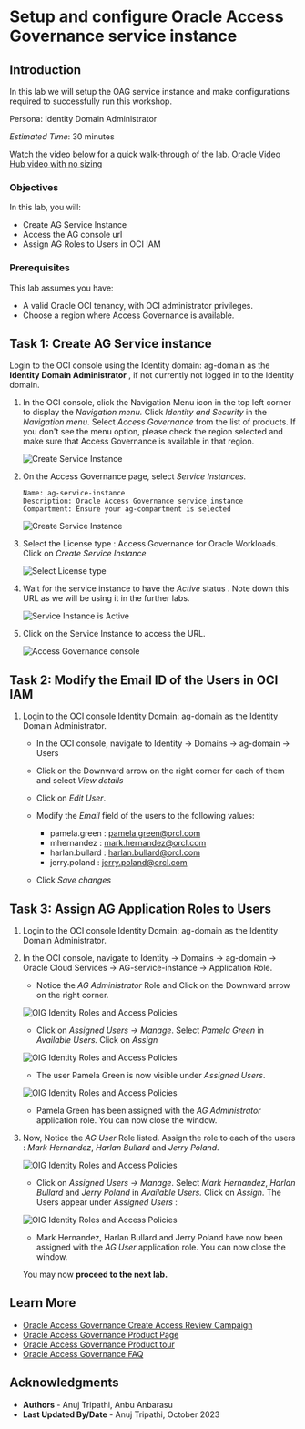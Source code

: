 # Setup and configure Oracle Access Governance service instance

## Introduction

In this lab we will setup the OAG service instance and make configurations required to successfully run this workshop.

Persona: Identity Domain Administrator

*Estimated Time*: 30 minutes

Watch the video below for a quick walk-through of the lab.
[Oracle Video Hub video with no sizing](videohub:1_21nk0xhx)

### Objectives

In this lab, you will:

* Create AG Service Instance
* Access the AG console url
* Assign AG Roles to Users in OCI IAM

### Prerequisites

This lab assumes you have:

* A valid Oracle OCI tenancy, with OCI administrator privileges.
* Choose a region where Access Governance is available.

## Task 1: Create AG Service instance

Login to the OCI console using the Identity domain: ag-domain as the **Identity Domain Administrator** , if not currently not logged in to the Identity domain.

1. In the OCI console, click the Navigation Menu icon in the top left corner to display the *Navigation menu.* Click *Identity and Security* in the *Navigation menu*. Select *Access Governance* from the list of products. If you don't see the menu option, please check the region selected and make sure that Access Governance is available in that region.

    ![Create Service Instance](images/oci-console.png)

2. On the Access Governance page, select *Service Instances.*

    ```
    Name: ag-service-instance
    Description: Oracle Access Governance service instance
    Compartment: Ensure your ag-compartment is selected
    ```

    ![Create Service Instance](images/create-service-instance.png)

3. Select the License type : Access Governance for Oracle Workloads. Click on *Create Service Instance*

    ![Select License type](images/license-type.png)

4. Wait for the service instance to have the *Active* status . Note down this URL as we will be using it in the further labs.

    ![Service Instance is Active](images/ag-url.png)

5. Click on the Service Instance to access the URL.

    ![Access Governance console](images/ag-console.png)

## Task 2: Modify the Email ID of the Users in OCI IAM


1. Login to the OCI console Identity Domain: ag-domain as the Identity Domain Administrator. 

    * In the OCI console, navigate to Identity -> Domains ->  ag-domain -> Users

    * Click on the Downward arrow on the right corner for each of them and select *View details* 

    * Click on *Edit User*. 

    * Modify the *Email* field of the users to the following values:

        - pamela.green : pamela.green@orcl.com
        - mhernandez   : mark.hernandez@orcl.com
        - harlan.bullard : harlan.bullard@orcl.com
        - jerry.poland : jerry.poland@orcl.com

   * Click *Save changes*

## Task 3: Assign AG Application Roles to Users

1. Login to the OCI console Identity Domain: ag-domain as the Identity Domain Administrator.

2. In the OCI console, navigate to Identity -> Domains ->  ag-domain -> Oracle Cloud Services -> AG-service-instance -> Application Role.

    * Notice the *AG Administrator* Role and Click on the Downward arrow on the right corner.

    ![OIG Identity Roles and Access Policies](images/user-approle.png)

    * Click on *Assigned Users -> Manage*. Select *Pamela Green* in *Available Users.* Click on *Assign*

    ![OIG Identity Roles and Access Policies](images/user-approle-list.png)

    * The user Pamela Green is now visible under *Assigned Users*.

    ![OIG Identity Roles and Access Policies](images/user-approle-assign.png)

    * Pamela Green has been assigned with the *AG Administrator* application role. You can now close the window.

3. Now, Notice the *AG User* Role listed. Assign the role to each of the users : *Mark Hernandez*, *Harlan Bullard* and *Jerry Poland*.

    ![OIG Identity Roles and Access Policies](images/aguser.png)


    * Click on *Assigned Users -> Manage*. Select *Mark Hernandez*, *Harlan Bullard* and *Jerry Poland* in *Available Users.* Click on *Assign*. The Users appear under *Assigned Users* :

    ![OIG Identity Roles and Access Policies](images/ag-userassign.png)


    * Mark Hernandez, Harlan Bullard and Jerry Poland have now been assigned with the *AG User* application role. You can now close the window.

    You may now **proceed to the next lab.**

## Learn More

* [Oracle Access Governance Create Access Review Campaign](https://docs.oracle.com/en/cloud/paas/access-governance/pdapg/index.html)
* [Oracle Access Governance Product Page](https://www.oracle.com/security/cloud-security/access-governance/)
* [Oracle Access Governance Product tour](https://www.oracle.com/webfolder/s/quicktours/paas/pt-sec-access-governance/index.html)
* [Oracle Access Governance FAQ](https://www.oracle.com/security/cloud-security/access-governance/faq/)

## Acknowledgments

* **Authors** - Anuj Tripathi, Anbu Anbarasu
* **Last Updated By/Date** - Anuj Tripathi, October 2023
